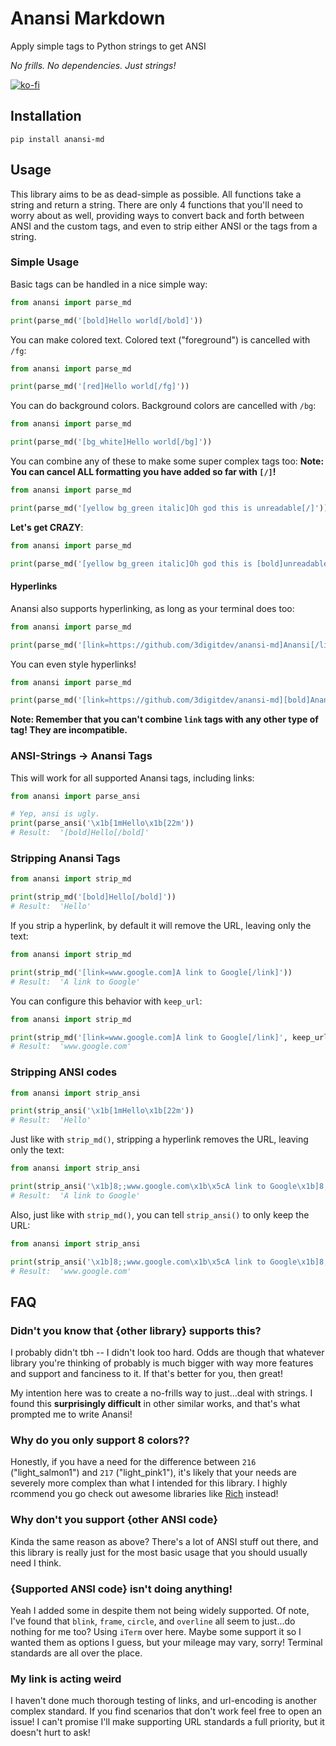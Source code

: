 # Anansi Markdown

Apply simple tags to Python strings to get ANSI

_No frills.  No dependencies.  Just strings!_

[![ko-fi](https://ko-fi.com/img/githubbutton_sm.svg)](https://ko-fi.com/O5O7V0GB2)

## Installation

```shell
pip install anansi-md
```

## Usage

This library aims to be as dead-simple as possible.  All functions take a string and return a string.
There are only 4 functions that you'll need to worry about as well, providing ways to convert back
and forth between ANSI and the custom tags, and even to strip either ANSI or the tags from a string.

### Simple Usage

Basic tags can be handled in a nice simple way:

```python
from anansi import parse_md

print(parse_md('[bold]Hello world[/bold]'))
```

You can make colored text.  Colored text ("foreground") is cancelled with `/fg`:

```python
from anansi import parse_md

print(parse_md('[red]Hello world[/fg]'))
```

You can do background colors.  Background colors are cancelled with `/bg`:

```python
from anansi import parse_md

print(parse_md('[bg_white]Hello world[/bg]'))
```

You can combine any of these to make some super complex tags too:
**Note:  You can cancel ALL formatting you have added so far with `[/]`!**

```python
from anansi import parse_md

print(parse_md('[yellow bg_green italic]Oh god this is unreadable[/]'))
```

**Let's get CRAZY**:

```python
from anansi import parse_md

print(parse_md('[yellow bg_green italic]Oh god this is [bold]unreadable[/bold /italic under] Please remove[/bg] the colors[/] oh thank you.'))
```

#### Hyperlinks

Anansi also supports hyperlinking, as long as your terminal does too:

```python
from anansi import parse_md

print(parse_md('[link=https://github.com/3digitdev/anansi-md]Anansi[/link] is a very simple library!'))
```

You can even style hyperlinks!

```python
from anansi import parse_md

print(parse_md('[link=https://github.com/3digitdev/anansi-md][bold]Anansi[/][/link] is a very simple library!'))
```

**Note:  Remember that you can't combine `link` tags with any other type of tag!  They are incompatible.**

### ANSI-Strings → Anansi Tags

This will work for all supported Anansi tags, including links:

```python
from anansi import parse_ansi

# Yep, ansi is ugly.
print(parse_ansi('\x1b[1mHello\x1b[22m'))
# Result:  '[bold]Hello[/bold]'
```

### Stripping Anansi Tags

```python
from anansi import strip_md

print(strip_md('[bold]Hello[/bold]'))
# Result:  'Hello'
```

If you strip a hyperlink, by default it will remove the URL, leaving only the text:

```python
from anansi import strip_md

print(strip_md('[link=www.google.com]A link to Google[/link]'))
# Result:  'A link to Google'
```

You can configure this behavior with `keep_url`:

```python
from anansi import strip_md

print(strip_md('[link=www.google.com]A link to Google[/link]', keep_url=True))
# Result:  'www.google.com'
```

### Stripping ANSI codes

```python
from anansi import strip_ansi

print(strip_ansi('\x1b[1mHello\x1b[22m'))
# Result:  'Hello'
```

Just like with `strip_md()`, stripping a hyperlink removes the URL, leaving only the text:

```python
from anansi import strip_ansi

print(strip_ansi('\x1b]8;;www.google.com\x1b\x5cA link to Google\x1b]8;;\x1b\x5c'))
# Result:  'A link to Google'
```

Also, just like with `strip_md()`, you can tell `strip_ansi()` to only keep the URL:

```python
from anansi import strip_ansi

print(strip_ansi('\x1b]8;;www.google.com\x1b\x5cA link to Google\x1b]8;;\x1b\x5c', keep_url=True))
# Result:  'www.google.com'
```

## FAQ

### Didn't you know that {other library} supports this?

I probably didn't tbh -- I didn't look too hard.  Odds are though that whatever library you're thinking
of probably is much bigger with way more features and support and fanciness to it.  If that's better for
you, then great!   

My intention here was to create a no-frills way to just...deal with strings.  I found this 
**surprisingly difficult** in other similar works, and that's what prompted me to write Anansi!

### Why do you only support 8 colors??

Honestly, if you have a need for the difference between `216` ("light_salmon1") and `217` ("light_pink1"),
it's likely that your needs are severely more complex than what I intended for this library.  I highly
rcommend you go check out awesome libraries like [Rich](https://github.com/Textualize/rich) instead!

### Why don't you support {other ANSI code}

Kinda the same reason as above?  There's a lot of ANSI stuff out there, and this library is really just
for the most basic usage that you should usually need I think.

### {Supported ANSI code} isn't doing anything!

Yeah I added some in despite them not being widely supported.  Of note, I've found that `blink`, `frame`,
`circle`, and `overline` all seem to just...do nothing for me too?  Using `iTerm` over here.  Maybe some support
it so I wanted them as options I guess, but your mileage may vary, sorry!  Terminal standards are all over the place.

### My link is acting weird

I haven't done much thorough testing of links, and url-encoding is another complex standard.  If you find
scenarios that don't work feel free to open an issue!  I can't promise I'll make supporting URL standards
a full priority, but it doesn't hurt to ask!
